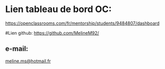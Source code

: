 # Lien tableau de bord OC: 
https://openclassrooms.com/fr/mentorship/students/9484807/dashboard

#Lien github: 
https://github.com/MelineM92/

## e-mail: 
meline.ms@hotmail.fr
